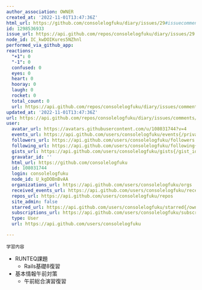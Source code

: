 ```yaml
---
author_association: OWNER
created_at: '2022-11-01T13:47:36Z'
html_url: https://github.com/consolelogfuku/diary/issues/29#issuecomment-1298536933
id: 1298536933
issue_url: https://api.github.com/repos/consolelogfuku/diary/issues/29
node_id: IC_kwDOIKures5NZhnl
performed_via_github_app: 
reactions:
  "+1": 0
  "-1": 0
  confused: 0
  eyes: 0
  heart: 0
  hooray: 0
  laugh: 0
  rocket: 0
  total_count: 0
  url: https://api.github.com/repos/consolelogfuku/diary/issues/comments/1298536933/reactions
updated_at: '2022-11-01T13:47:36Z'
url: https://api.github.com/repos/consolelogfuku/diary/issues/comments/1298536933
user:
  avatar_url: https://avatars.githubusercontent.com/u/108031744?v=4
  events_url: https://api.github.com/users/consolelogfuku/events{/privacy}
  followers_url: https://api.github.com/users/consolelogfuku/followers
  following_url: https://api.github.com/users/consolelogfuku/following{/other_user}
  gists_url: https://api.github.com/users/consolelogfuku/gists{/gist_id}
  gravatar_id: ''
  html_url: https://github.com/consolelogfuku
  id: 108031744
  login: consolelogfuku
  node_id: U_kgDOBnBvAA
  organizations_url: https://api.github.com/users/consolelogfuku/orgs
  received_events_url: https://api.github.com/users/consolelogfuku/received_events
  repos_url: https://api.github.com/users/consolelogfuku/repos
  site_admin: false
  starred_url: https://api.github.com/users/consolelogfuku/starred{/owner}{/repo}
  subscriptions_url: https://api.github.com/users/consolelogfuku/subscriptions
  type: User
  url: https://api.github.com/users/consolelogfuku

---
```

`学習内容`
- RUNTEQ課題
  - Rails基礎8復習
 - 基本情報午前対策
   - 午前総合演習復習  